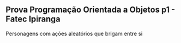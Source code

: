 ## Prova Programação Orientada a Objetos p1 - Fatec Ipiranga

Personagens com ações aleatórios que brigam entre si
